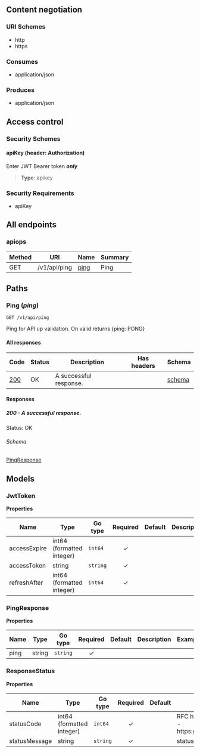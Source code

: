 


  

## Content negotiation

### URI Schemes
  * http
  * https

### Consumes
  * application/json

### Produces
  * application/json

## Access control

### Security Schemes

#### apiKey (header: Authorization)

Enter JWT Bearer token **_only_**

> **Type**: apikey

### Security Requirements
  * apiKey

## All endpoints

###  apiops

| Method  | URI     | Name   | Summary |
|---------|---------|--------|---------|
| GET | /v1/api/ping | [ping](#ping) | Ping |
  


## Paths

### <span id="ping"></span> Ping (*ping*)

```
GET /v1/api/ping
```

Ping for API up validation. On valid returns {ping: PONG}

#### All responses
| Code | Status | Description | Has headers | Schema |
|------|--------|-------------|:-----------:|--------|
| [200](#ping-200) | OK | A successful response. |  | [schema](#ping-200-schema) |

#### Responses


##### <span id="ping-200"></span> 200 - A successful response.
Status: OK

###### <span id="ping-200-schema"></span> Schema
   
  

[PingResponse](#ping-response)

## Models

### <span id="jwt-token"></span> JwtToken


  



**Properties**

| Name | Type | Go type | Required | Default | Description | Example |
|------|------|---------|:--------:| ------- |-------------|---------|
| accessExpire | int64 (formatted integer)| `int64` | ✓ | |  |  |
| accessToken | string| `string` | ✓ | |  |  |
| refreshAfter | int64 (formatted integer)| `int64` | ✓ | |  |  |



### <span id="ping-response"></span> PingResponse


  



**Properties**

| Name | Type | Go type | Required | Default | Description | Example |
|------|------|---------|:--------:| ------- |-------------|---------|
| ping | string| `string` | ✓ | |  |  |



### <span id="response-status"></span> ResponseStatus


  



**Properties**

| Name | Type | Go type | Required | Default | Description | Example |
|------|------|---------|:--------:| ------- |-------------|---------|
| statusCode | int64 (formatted integer)| `int64` | ✓ | | RFC http status code, ie. 204, etc - https:go.dev/src/net/http/status.go |  |
| statusMessage | string| `string` | ✓ | | status message |  |


